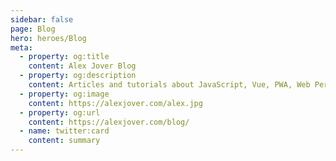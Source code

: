 ```yaml
---
sidebar: false
page: Blog
hero: heroes/Blog
meta:
  - property: og:title
    content: Alex Jover Blog
  - property: og:description
    content: Articles and tutorials about JavaScript, Vue, PWA, Web Performance and all things web.
  - property: og:image
    content: https://alexjover.com/alex.jpg
  - property: og:url
    content: https://alexjover.com/blog/
  - name: twitter:card
    content: summary
---
```

